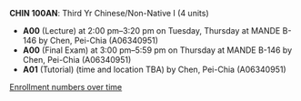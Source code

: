 **CHIN 100AN**: Third Yr Chinese/Non-Native I (4 units)

- **A00** (Lecture) at 2:00 pm–3:20 pm on Tuesday, Thursday at MANDE B-146 by Chen, Pei-Chia (A06340951)
- **A00** (Final Exam) at 3:00 pm–5:59 pm on Thursday at MANDE B-146 by Chen, Pei-Chia (A06340951)
- **A01** (Tutorial) (time and location TBA) by Chen, Pei-Chia (A06340951)

[Enrollment numbers over time](./CHIN100AN.tsv)
